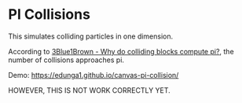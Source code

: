 # PI Collisions

This simulates colliding particles in one dimension.

According to [3Blue1Brown - Why do colliding blocks compute pi?](https://youtu.be/jsYwFizhncE?si=PDlhcRftx5_SGJ0l),
the number of collisions approaches pi.

Demo: https://edunga1.github.io/canvas-pi-collision/

HOWEVER, THIS IS NOT WORK CORRECTLY YET.

